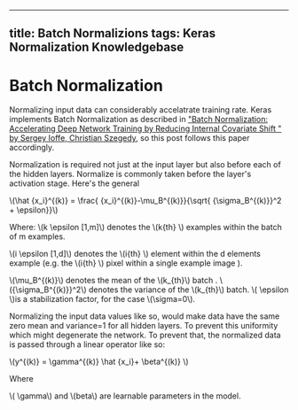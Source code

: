 
---
title: Batch Normalizions
tags: Keras Normalization Knowledgebase
---


# Batch Normalization


Normalizing input data can considerably accelatrate training rate. Keras implements Batch Normalization as described in ["Batch Normalization: Accelerating Deep Network Training by Reducing Internal Covariate Shift
" by Sergey Ioffe, Christian Szegedy](https://arxiv.org/abs/1502.03167), so this post follows this paper accordingly.

Normalization is required not just at the input layer but also before each of the hidden layers. Normalize is commonly taken before the layer's activation stage. Here's the general

\\(\hat {x_i}^{(k)} = \frac{ {x_i}^{(k)}-\mu_B^{(k)}}{\sqrt{  {\sigma_B^{(k)}}^2   + \epsilon}}\\)

Where:
\\(k \epsilon [1,m]\\) denotes the \\(k{th} \\) examples within the batch of m examples.

 \\(i \epsilon [1,d]\\) denotes the \\(i{th} \\) element within the d elements example (e.g.  the \\(i{th} \\) pixel within a single example image ).

\\(\mu_B^{(k)}\\) denotes the mean of the \\(k_{th}\\) batch .
\\({\sigma_B^{(k)}}^2\\) denotes the variance of the \\(k_{th}\\) batch.
\\( \epsilon \\)is a stabilization factor, for the case \\(\sigma=0\\).

Normalizing the input data values like so, would make data have the same zero mean and variance=1 for all hidden layers. To prevent this uniformity which might degenerate the network. To prevent that, the normalized data is passed through a linear operator like so:


\\(y^{(k)} =  \gamma^{(k)}  \hat {x_i}+ \beta^{(k)} \\)

Where 

\\( \gamma\\) and \\(beta\\) are learnable parameters in the model.







